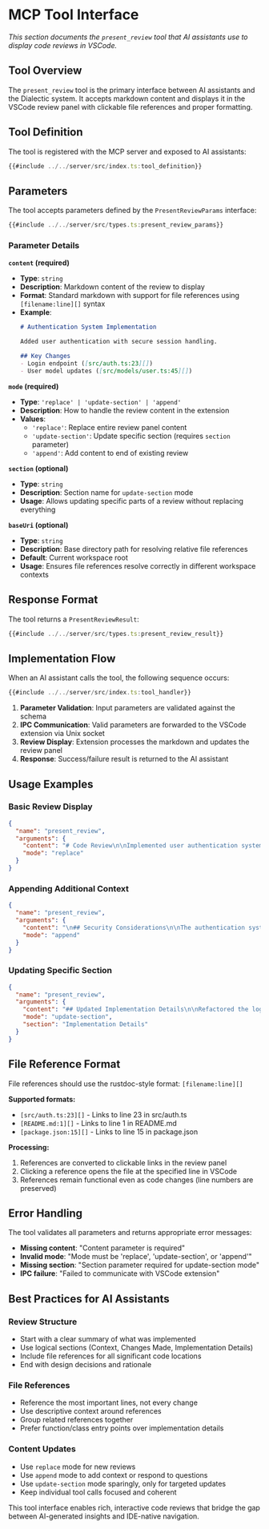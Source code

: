 # MCP Tool Interface

*This section documents the `present_review` tool that AI assistants use to display code reviews in VSCode.*

## Tool Overview

The `present_review` tool is the primary interface between AI assistants and the Dialectic system. It accepts markdown content and displays it in the VSCode review panel with clickable file references and proper formatting.

## Tool Definition

The tool is registered with the MCP server and exposed to AI assistants:

```typescript
{{#include ../../server/src/index.ts:tool_definition}}
```

## Parameters

The tool accepts parameters defined by the `PresentReviewParams` interface:

```typescript
{{#include ../../server/src/types.ts:present_review_params}}
```

### Parameter Details

**`content` (required)**
- **Type**: `string`
- **Description**: Markdown content of the review to display
- **Format**: Standard markdown with support for file references using `[filename:line][]` syntax
- **Example**: 
  ```markdown
  # Authentication System Implementation
  
  Added user authentication with secure session handling.
  
  ## Key Changes
  - Login endpoint ([src/auth.ts:23][])
  - User model updates ([src/models/user.ts:45][])
  ```

**`mode` (required)**
- **Type**: `'replace' | 'update-section' | 'append'`
- **Description**: How to handle the review content in the extension
- **Values**:
  - `'replace'`: Replace entire review panel content
  - `'update-section'`: Update specific section (requires `section` parameter)
  - `'append'`: Add content to end of existing review

**`section` (optional)**
- **Type**: `string`
- **Description**: Section name for `update-section` mode
- **Usage**: Allows updating specific parts of a review without replacing everything

**`baseUri` (optional)**
- **Type**: `string`  
- **Description**: Base directory path for resolving relative file references
- **Default**: Current workspace root
- **Usage**: Ensures file references resolve correctly in different workspace contexts

## Response Format

The tool returns a `PresentReviewResult`:

```typescript
{{#include ../../server/src/types.ts:present_review_result}}
```

## Implementation Flow

When an AI assistant calls the tool, the following sequence occurs:

```typescript
{{#include ../../server/src/index.ts:tool_handler}}
```

1. **Parameter Validation**: Input parameters are validated against the schema
2. **IPC Communication**: Valid parameters are forwarded to the VSCode extension via Unix socket
3. **Review Display**: Extension processes the markdown and updates the review panel
4. **Response**: Success/failure result is returned to the AI assistant

## Usage Examples

### Basic Review Display

```json
{
  "name": "present_review",
  "arguments": {
    "content": "# Code Review\n\nImplemented user authentication system.\n\n## Changes\n- Added login endpoint ([src/auth.ts:23][])\n- Updated user model ([src/models/user.ts:45][])",
    "mode": "replace"
  }
}
```

### Appending Additional Context

```json
{
  "name": "present_review", 
  "arguments": {
    "content": "\n## Security Considerations\n\nThe authentication system uses bcrypt for password hashing ([src/auth.ts:67][]).",
    "mode": "append"
  }
}
```

### Updating Specific Section

```json
{
  "name": "present_review",
  "arguments": {
    "content": "## Updated Implementation Details\n\nRefactored the login flow to use JWT tokens ([src/auth.ts:89][]).",
    "mode": "update-section",
    "section": "Implementation Details"
  }
}
```

## File Reference Format

File references should use the rustdoc-style format: `[filename:line][]`

**Supported formats:**
- `[src/auth.ts:23][]` - Links to line 23 in src/auth.ts
- `[README.md:1][]` - Links to line 1 in README.md
- `[package.json:15][]` - Links to line 15 in package.json

**Processing:**
1. References are converted to clickable links in the review panel
2. Clicking a reference opens the file at the specified line in VSCode
3. References remain functional even as code changes (line numbers are preserved)

## Error Handling

The tool validates all parameters and returns appropriate error messages:

- **Missing content**: "Content parameter is required"
- **Invalid mode**: "Mode must be 'replace', 'update-section', or 'append'"
- **Missing section**: "Section parameter required for update-section mode"
- **IPC failure**: "Failed to communicate with VSCode extension"

## Best Practices for AI Assistants

### Review Structure
- Start with a clear summary of what was implemented
- Use logical sections (Context, Changes Made, Implementation Details)
- Include file references for all significant code locations
- End with design decisions and rationale

### File References
- Reference the most important lines, not every change
- Use descriptive context around references
- Group related references together
- Prefer function/class entry points over implementation details

### Content Updates
- Use `replace` mode for new reviews
- Use `append` mode to add context or respond to questions
- Use `update-section` mode sparingly, only for targeted updates
- Keep individual tool calls focused and coherent

This tool interface enables rich, interactive code reviews that bridge the gap between AI-generated insights and IDE-native navigation.
